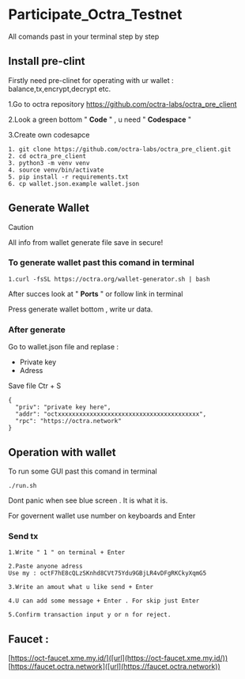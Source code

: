 # Participate_Octra_Testnet

All comands past in your terminal step by step

## Install pre-clint

Firstly need pre-clinet for operating with ur wallet : balance,tx,encrypt,decrypt etc.

1.Go to octra repository https://github.com/octra-labs/octra_pre_client 

2.Look a green bottom " **Code** " , u need " **Codespace** " 

3.Create own codesapce

```
1. git clone https://github.com/octra-labs/octra_pre_client.git
2. cd octra_pre_client
3. python3 -m venv venv
4. source venv/bin/activate
5. pip install -r requirements.txt
6. cp wallet.json.example wallet.json
```

## Generate Wallet

> [!CAUTION] 
> All info from wallet generate file save in secure!

### To generate wallet past this comand in terminal
```
1.curl -fsSL https://octra.org/wallet-generator.sh | bash
```
After succes look at " **Ports** " or follow link in terminal

Press generate wallet bottom , write ur data.

### After generate 

Go to wallet.json file and replase : 

- Private key
- Adress 

Save file Ctr + S

```
{
  "priv": "private key here",
  "addr": "octxxxxxxxxxxxxxxxxxxxxxxxxxxxxxxxxxxxxxxxx",
  "rpc": "https://octra.network"
}
```

## Operation with wallet

To run some GUI past this comand in terminal 

```
./run.sh
```

Dont panic when see blue screen . It is what it is.

For governent wallet use number on keyboards and Enter

### Send tx 

```
1.Write " 1 " on terminal + Enter 
```
```
2.Paste anyone adress 
Use my : octF7hE8cQLzSKnhd8CVt75Ydu9GBjLR4vDFgRKCkyXqmG5
```

```
3.Write an amout what u like send + Enter
```
```
4.U can add some message + Enter . For skip just Enter
```
```
5.Confirm transaction input y or n for reject.
```
## Faucet : 
[https://oct-faucet.xme.my.id/]([url](https://oct-faucet.xme.my.id/))
[https://faucet.octra.network]([url](https://faucet.octra.network))





